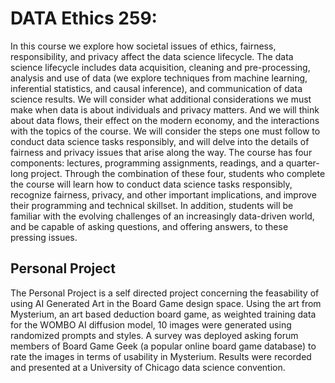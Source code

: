 # DATA Ethics 259:

In this course we explore how societal issues of ethics, fairness, responsibility, and privacy affect the data science lifecycle. The data science lifecycle includes data acquisition, cleaning and pre-processing, analysis and use of data (we explore techniques from machine learning, inferential statistics, and causal inference), and communication of data science results. We will consider what additional considerations we must make when data is about individuals and privacy matters. And we will think about data flows, their effect on the modern economy, and the interactions with the topics of the course. We will consider the steps one must follow to conduct data science tasks responsibly, and will delve into the details of fairness and privacy issues that arise along the way. The course has four components: lectures, programming assignments, readings, and a quarter-long project. 
Through the combination of these four, students who complete the course will learn how to conduct data science tasks responsibly, recognize fairness, privacy, and other important implications, and improve their programming and technical skillset. In addition, students will be familiar with the evolving challenges of an increasingly data-driven world, and be capable of asking questions, and offering answers, to these pressing issues.

## Personal Project
  The Personal Project is a self directed project concerning the feasability of using AI Generated Art in the Board Game design space. Using the art from Mysterium, an art based deduction board game, as weighted training data for the WOMBO AI diffusion model, 10 images were generated using randomized prompts and styles. A survey was deployed asking forum members of Board Game Geek (a popular online board game database) to rate the images in terms of usability in Mysterium. Results were recorded and presented at a University of Chicago data science convention.

  
